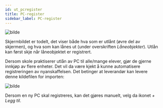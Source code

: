 ```yaml
---
id: ut_pcregister
title: PC-register
sidebar_label: PC-register
---
```

![bilde](https://user-images.githubusercontent.com/80097133/137704430-f90ddac1-813d-4f9e-a08f-6722e29c97ea.png)

Skjermbildet er todelt, det viser både hva som er utlånt (øvre del av skjermen), og hva som kan lånes ut (under overskriften _Låneobjekter_). Utlån kan først skje når låneobjektet er  registrert.

Dersom skole praktiserer utlån av PC til alle/mange elever, gjør de gjerne innkjøp av flere enheter. Det vil da være kjekt å kunne automatisere registreringen av nyanskaffelsen. Det betinger at leverandør kan levere denne kildefilen for importen:

![bilde](https://user-images.githubusercontent.com/80097133/137712122-479d186b-652d-4db3-97ce-7afa36eda590.png)

Dersom en ny PC skal registreres, kan det gjøres manuelt, velg da ikonet _+ Legg til_.

